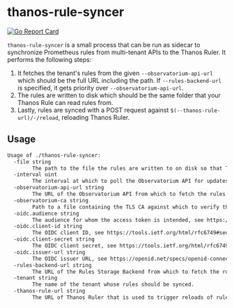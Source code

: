 # thanos-rule-syncer

[![Go Report Card](https://goreportcard.com/badge/github.com/observatorium/thanos-rule-syncer)](https://goreportcard.com/report/github.com/observatorium/thanos-rule-syncer)

`thanos-rule-syncer` is a small process that can be run as sidecar to synchronize Prometheus rules from multi-tenant APIs to the Thanos Ruler.
It performs the following steps:

1. It fetches the tenant's rules from the given `--observatorium-api-url` which should be the full URL including the path. If `--rules-backend-url` is specified, it gets
   priority over `--observatorium-api-url`.
2. The rules are written to disk which should be the same folder that your Thanos Rule can read rules from.
3. Lastly, rules are synced with a POST request against `$(--thanos-rule-url)/-/reload`, reloading Thanos Ruler.

## Usage

[embedmd]:# (tmp/help.txt)
```txt
Usage of ./thanos-rule-syncer:
  -file string
    	The path to the file the rules are written to on disk so that Thanos Ruler can read it from. Required. (default "rules.yaml")
  -interval uint
    	The interval at which to poll the Observatorium API for updates to rules, given in seconds. (default 60)
  -observatorium-api-url string
    	The URL of the Observatorium API from which to fetch the rules. If specified, auth flags must also be provided.
  -observatorium-ca string
    	Path to a file containing the TLS CA against which to verify the Observatorium API. If no server CA is specified, the client will use the system certificates.
  -oidc.audience string
    	The audience for whom the access token is intended, see https://openid.net/specs/openid-connect-core-1_0.html#IDToken.
  -oidc.client-id string
    	The OIDC client ID, see https://tools.ietf.org/html/rfc6749#section-2.3.
  -oidc.client-secret string
    	The OIDC client secret, see https://tools.ietf.org/html/rfc6749#section-2.3.
  -oidc.issuer-url string
    	The OIDC issuer URL, see https://openid.net/specs/openid-connect-discovery-1_0.html#IssuerDiscovery.
  -rules-backend-url string
    	The URL of the Rules Storage Backend from which to fetch the rules. If specified, it gets priority over -observatorium-api-url and auth flags are no longer needed.
  -tenant string
    	The name of the tenant whose rules should be synced.
  -thanos-rule-url string
    	The URL of Thanos Ruler that is used to trigger reloads of rules. We will append /-/reload. Required.
```

